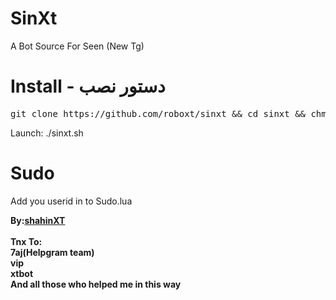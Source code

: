 # SinXt
A Bot Source For Seen  (New Tg)

# Install - دستور نصب
<pre>
git clone https://github.com/roboxt/sinxt && cd sinxt && chmod +x install.sh && ./install.sh
</pre>
 Launch: ./sinxt.sh
# Sudo
Add you userid in to Sudo.lua 

<b>By:<a href='https://telegram.me/shahin_xtbot'>shahinXT</a><br/><br/>
Tnx To:<br/>
7aj(Helpgram team)
<br/>
vip
<br/>
xtbot
<br/>
And all those who helped me in this way
